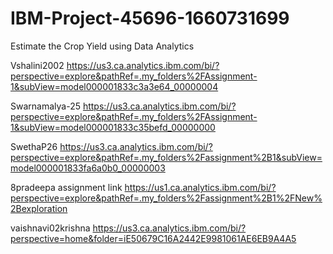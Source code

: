 # IBM-Project-45696-1660731699
Estimate the Crop Yield using Data Analytics

Vshalini2002 
https://us3.ca.analytics.ibm.com/bi/?perspective=explore&pathRef=.my_folders%2FAssignment-1&subView=model000001833c3a3e64_00000004

Swarnamalya-25
https://us3.ca.analytics.ibm.com/bi/?perspective=explore&pathRef=.my_folders%2FAssignment-1&subView=model000001833c35befd_00000000

SwethaP26
https://us3.ca.analytics.ibm.com/bi/?perspective=explore&pathRef=.my_folders%2Fassignment%2B1&subView=model000001833fa6a0b0_00000003

8pradeepa assignment link 
https://us1.ca.analytics.ibm.com/bi/?perspective=explore&pathRef=.my_folders%2Fassignment%2B1%2FNew%2Bexploration

vaishnavi02krishna 
https://us3.ca.analytics.ibm.com/bi/?perspective=home&folder=iE50679C16A2442E9981061AE6EB9A4A5
